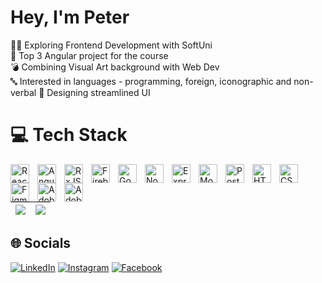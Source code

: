 # Hey, I'm Peter
👨‍🚀 Exploring Frontend Development with SoftUni <br>
🏅 Top 3 Angular project for the course<br>
💣 Combining Visual Art background with Web Dev<br>
🔤 Interested in languages - programming, foreign, iconographic and non-verbal
🎱 Designing streamlined UI<br>


# 💻 Tech Stack
<div>
<img align="left" alt="React" width="30px" style="padding-right:10px;" src="https://cdn.jsdelivr.net/gh/devicons/devicon/icons/react/react-original.svg" />

<img align="left" alt="Angular" width="30px" style="padding-right:10px;" src="https://cdn.jsdelivr.net/gh/devicons/devicon/icons/angularjs/angularjs-original.svg" />

<img align="left" alt="RxJS" width="30px" style="padding-right:10px;" src="https://cdn.jsdelivr.net/gh/devicons/devicon/icons/rxjs/rxjs-original.svg" />

<img align="left" alt="Firebase" width="30px" style="padding-right:10px;" src="https://cdn.jsdelivr.net/gh/devicons/devicon/icons/firebase/firebase-plain.svg" />

<img align="left" alt="Google Cloud" width="30px" style="padding-right:10px;" src="https://cdn.jsdelivr.net/gh/devicons/devicon/icons/googlecloud/googlecloud-original.svg" />

<img align="left" alt="Node.js" width="30px" style="padding-right:10px;" src="https://cdn.jsdelivr.net/gh/devicons/devicon/icons/nodejs/nodejs-original.svg" />

<img align="left" alt="Express.js" width="30px" style="padding-right:10px;" src="https://cdn.jsdelivr.net/gh/devicons/devicon/icons/express/express-original.svg" />

<img align="left" alt="MongoDB" width="30px" style="padding-right:10px;" src="https://cdn.jsdelivr.net/gh/devicons/devicon/icons/mongodb/mongodb-original.svg" />

<img align="left" alt="Postman" width="30px" style="padding-right:10px;" src="https://cdn.jsdelivr.net/gh/devicons/devicon/icons/postman/postman-original.svg" />

<img align="left" alt="HTML5" width="30px" style="padding-right:10px;" src="https://cdn.jsdelivr.net/gh/devicons/devicon/icons/html5/html5-original.svg" />

<img align="left" alt="CSS3" width="30px" style="padding-right:10px;" src="https://cdn.jsdelivr.net/gh/devicons/devicon/icons/css3/css3-original.svg" />

<img align="left" alt="Figma" width="30px" style="padding-right:10px;" src="https://cdn.jsdelivr.net/gh/devicons/devicon/icons/figma/figma-original.svg" />

<img align="left" alt="Adobe Illustrator" width="30px" style="padding-right:10px;" src="https://cdn.jsdelivr.net/gh/devicons/devicon/icons/illustrator/illustrator-plain.svg" />

<img align="left" alt="Adobe Photoshop" width="30px" style="padding-right:10px;" src="https://cdn.jsdelivr.net/gh/devicons/devicon/icons/photoshop/photoshop-plain.svg" />
</div>

<br />

#

| ![](https://github-readme-stats.vercel.app/api?username=pchinovsky&theme=transparent&hide_border=true&include_all_commits=false&count_private=false)<br/> | ![](https://github-readme-stats.vercel.app/api/top-langs/?username=pchinovsky&theme=transparent&hide_border=true&include_all_commits=false&count_private=false&layout=compact) |
|---|---|
## 🌐 Socials
[![LinkedIn](https://img.shields.io/badge/LinkedIn-%230077B5.svg?logo=linkedin&logoColor=white)](https://linkedin.com/in/peter-chinovsky) [![Instagram](https://img.shields.io/badge/Instagram-%23E4405F.svg?logo=Instagram&logoColor=white)](https://instagram.com/peter_chinovsky_digital) [![Facebook](https://img.shields.io/badge/Facebook-%231877F2.svg?logo=Facebook&logoColor=white)](https://facebook.com/petar.chinovski)

